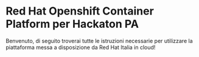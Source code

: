 # Red Hat Openshift Container Platform per Hackaton PA
Benvenuto, di seguito troverai tutte le istruzioni necessarie per utilizzare la piattaforma messa a disposizione da Red Hat Italia in cloud!

